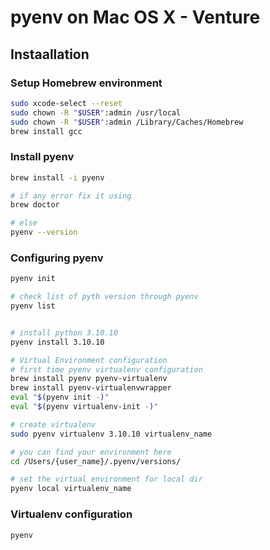 # pyenv on Mac OS X - Venture

## Instaallation

### Setup Homebrew environment

```bash
sudo xcode-select --reset
sudo chown -R "$USER":admin /usr/local
sudo chown -R "$USER":admin /Library/Caches/Homebrew 
brew install gcc
```
### Install pyenv
```bash
brew install -i pyenv

# if any error fix it using
brew doctor

# else
pyenv --version
```

### Configuring pyenv
```bash
pyenv init

# check list of pyth version through pyenv
pyenv list


# install python 3.10.10
pyenv install 3.10.10

# Virtual Environment configuration
# first time pyenv virtualenv configuration
brew install pyenv pyenv-virtualenv
brew install pyenv-virtualenvwrapper 
eval "$(pyenv init -)"
eval "$(pyenv virtualenv-init -)" 

# create virtualenv
sudo pyenv virtualenv 3.10.10 virtualenv_name

# you can find your environment here
cd /Users/{user_name}/.pyenv/versions/

# set the virtual environment for local dir
pyenv local virtualenv_name

```




### Virtualenv configuration

```bash
pyenv 
```
